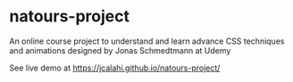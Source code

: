 # natours-project

An online course project to understand and learn advance CSS techniques and animations designed by Jonas Schmedtmann at Udemy

See live demo at https://jcalahi.github.io/natours-project/
